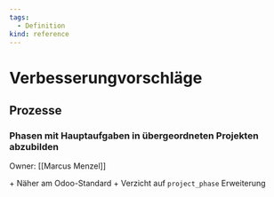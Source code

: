 ```yaml
---
tags:
  - Definition
kind: reference
---
```

# Verbesserungvorschläge

## Prozesse

### Phasen mit Hauptaufgaben in übergeordneten Projekten abzubilden

Owner: [[Marcus Menzel]]

\+ Näher am Odoo-Standard
\+ Verzicht auf `project_phase` Erweiterung